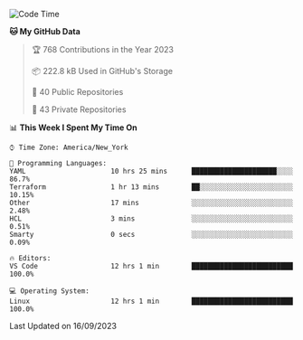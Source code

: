 <!--START_SECTION:waka-->
![Code Time](http://img.shields.io/badge/Code%20Time-215%20hrs%208%20mins-blue)

**🐱 My GitHub Data** 

> 🏆 768 Contributions in the Year 2023
 > 
> 📦 222.8 kB Used in GitHub's Storage 
 > 
> 📜 40 Public Repositories 
 > 
> 🔑 43 Private Repositories  
 > 
📊 **This Week I Spent My Time On** 

```text
⌚︎ Time Zone: America/New_York

💬 Programming Languages: 
YAML                     10 hrs 25 mins      █████████████████████░░░░   86.7% 
Terraform                1 hr 13 mins        ██░░░░░░░░░░░░░░░░░░░░░░░   10.15% 
Other                    17 mins             ░░░░░░░░░░░░░░░░░░░░░░░░░   2.48% 
HCL                      3 mins              ░░░░░░░░░░░░░░░░░░░░░░░░░   0.51% 
Smarty                   0 secs              ░░░░░░░░░░░░░░░░░░░░░░░░░   0.09%

🔥 Editors: 
VS Code                  12 hrs 1 min        █████████████████████████   100.0%

💻 Operating System: 
Linux                    12 hrs 1 min        █████████████████████████   100.0%

```


 Last Updated on 16/09/2023
<!--END_SECTION:waka-->